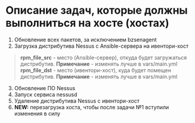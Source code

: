 # Описание задач, которые должны выполниться на хосте (хостах)  
1. Обновление всех пакетов, за исключением bzsenagent  
2. Загрузка дистрибутива Nessus с Ansible-сервера на ивентори-хост  
> **rpm_file_src** - место (Ansible-сервер), откуда будет загружаться дистрибутив. **Примечание** - изменять лучше в vars/main.yml  
> **rpm_file_dst** - место (ивентори-хост), куда будет помещен дистрибутив. **Примечание** - изменять лучше в vars/main.yml  
3. Обновление ПО Nessus  
4. Запуск сервиса nessusd  
5. Удаление дистрибутива Nessus с ивентори-хост  
6. **NEW:** перезагрузка хоста, чтобы после задачи №1 вступили изменения в силу
> 
